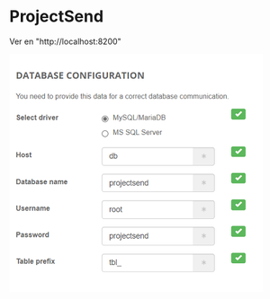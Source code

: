 # ProjectSend

Ver en "http://localhost:8200"

![Alt text](https://github.com/jmlcas/projectsend/blob/main/claves-projectsend.png)
